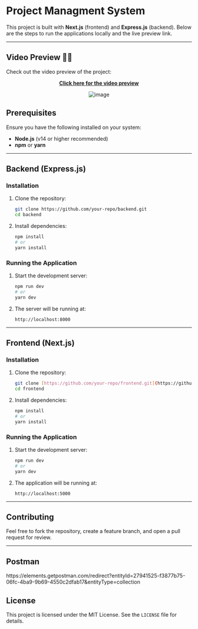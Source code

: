 # Project Managment System 

This project is built with **Next.js** (frontend) and **Express.js** (backend). Below are the steps to run the applications locally and the live preview link.

---

## Video Preview 🎥🎉

Check out the video preview of the project:

<div align="center">
   <a href="https://jam.dev/c/bf6764d5-31cd-4eb0-afd0-60df716d9892" target="_blank">
      <strong>Click here for the video preview</strong>
   </a>
     
   ![image](https://github.com/user-attachments/assets/fbb77869-7cca-4780-afe0-0582d5114f81)

</div>
   


## Prerequisites

Ensure you have the following installed on your system:

- **Node.js** (v14 or higher recommended)
- **npm** or **yarn**

---

## Backend (Express.js)

### Installation

1. Clone the repository:

   ```bash
   git clone https://github.com/your-repo/backend.git
   cd backend
   ```

2. Install dependencies:

   ```bash
   npm install
   # or
   yarn install
   ```

### Running the Application

1. Start the development server:

   ```bash
   npm run dev
   # or
   yarn dev
   ```

2. The server will be running at:

   ```plaintext
   http://localhost:8000
   ```

---

## Frontend (Next.js)

### Installation

1. Clone the repository:

   ```bash
   git clone [https://github.com/your-repo/frontend.git](https://github.com/Ahmed-Fahmy212/project-managment-system.git)
   cd frontend
   ```

2. Install dependencies:

   ```bash
   npm install
   # or
   yarn install
   ```

### Running the Application

1. Start the development server:

   ```bash
   npm run dev
   # or
   yarn dev
   ```

2. The application will be running at:

   ```plaintext
   http://localhost:5000
   ```

---

## Contributing

Feel free to fork the repository, create a feature branch, and open a pull request for review.

---

## Postman 
<a>
https://elements.getpostman.com/redirect?entityId=27941525-f3877b75-06fc-4ba9-9b69-4550c2dfab17&entityType=collection
</a>

## License

This project is licensed under the MIT License. See the `LICENSE` file for details.

```
